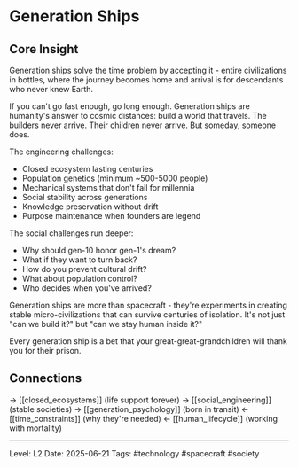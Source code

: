 # Generation Ships

## Core Insight
Generation ships solve the time problem by accepting it - entire civilizations in bottles, where the journey becomes home and arrival is for descendants who never knew Earth.

If you can't go fast enough, go long enough. Generation ships are humanity's answer to cosmic distances: build a world that travels. The builders never arrive. Their children never arrive. But someday, someone does.

The engineering challenges:
- Closed ecosystem lasting centuries
- Population genetics (minimum ~500-5000 people)
- Mechanical systems that don't fail for millennia  
- Social stability across generations
- Knowledge preservation without drift
- Purpose maintenance when founders are legend

The social challenges run deeper:
- Why should gen-10 honor gen-1's dream?
- What if they want to turn back?
- How do you prevent cultural drift?
- What about population control?
- Who decides when you've arrived?

Generation ships are more than spacecraft - they're experiments in creating stable micro-civilizations that can survive centuries of isolation. It's not just "can we build it?" but "can we stay human inside it?"

Every generation ship is a bet that your great-great-grandchildren will thank you for their prison.

## Connections
→ [[closed_ecosystems]] (life support forever)
→ [[social_engineering]] (stable societies)
→ [[generation_psychology]] (born in transit)
← [[time_constraints]] (why they're needed)
← [[human_lifecycle]] (working with mortality)

---
Level: L2
Date: 2025-06-21
Tags: #technology #spacecraft #society